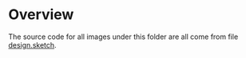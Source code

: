 # Overview

The source code for all images under this folder are all come from file [design.sketch](design.sketch).
